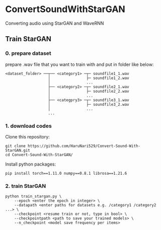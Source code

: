 # ConvertSoundWithStarGAN

Converting audio using StarGAN and WaveRNN

## Train StarGAN
### 0. prepare dataset

prepare .wav file that you want to train with and put in folder like below:
```
<dataset_folder> ──┬── <category1> ─┬─ soundfile1_1.wav
                   │                ├─ soundfile1_2.wav
                   │                ...
                   ├── <category2> ─┬─ soundfile2_1.wav
                   │                ├─ soundfile2_2.wav
                   │                ...
                   ├── <categpry3> ─┬─ soundfile3_1.wav
                   │                ├─ soundfile3_2.wav
                   │                ...
                   ...
```
### 1. download codes
Clone this repository:
```
git clone https://github.com/HaruNari529/Convert-Sound-With-StarGAN.git
cd Convert-Sound-With-StarGAN/
```
Install python packages:
```
pip install torch==1.11.0 numpy==0.8.1 librosa==1.21.6
```
### 2. train StarGAN
```
python train_stargan.py \
    --epoch <enter the epoch in integer> \
    --datapath <enter paths for datasets e.g. /category1 /category2 ...> \
    --checkpoint <resume train or not, type in bool> \
    --checkpointpath <path to save your trained models> \
    --n_checkpoint <model save frequency per items>
```
